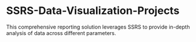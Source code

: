 # SSRS-Data-Visualization-Projects
This comprehensive reporting solution leverages SSRS to provide in-depth analysis of data across different parameters.
